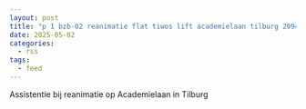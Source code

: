 ```yaml
---
layout: post
title: "p 1 bzb-02 reanimatie flat tiwos lift academielaan tilburg 209433"
date: 2025-05-02
categories: 
  - rss
tags: 
  - feed
---
```


Assistentie bij reanimatie op Academielaan in Tilburg
